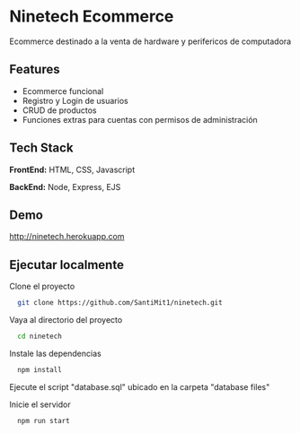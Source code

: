 
# Ninetech Ecommerce

Ecommerce destinado a la venta de hardware y perifericos de computadora
## Features

- Ecommerce funcional
- Registro y Login de usuarios
- CRUD de productos
- Funciones extras para cuentas con permisos de administración


## Tech Stack

**FrontEnd:** HTML, CSS, Javascript

**BackEnd:** Node, Express, EJS


## Demo

http://ninetech.herokuapp.com


## Ejecutar localmente

Clone el proyecto

```bash
  git clone https://github.com/SantiMit1/ninetech.git
```

Vaya al directorio del proyecto

```bash
  cd ninetech
```

Instale las dependencias

```bash
  npm install
```

Ejecute el script "database.sql" ubicado en la carpeta "database files"

Inicie el servidor

```bash
  npm run start
```

